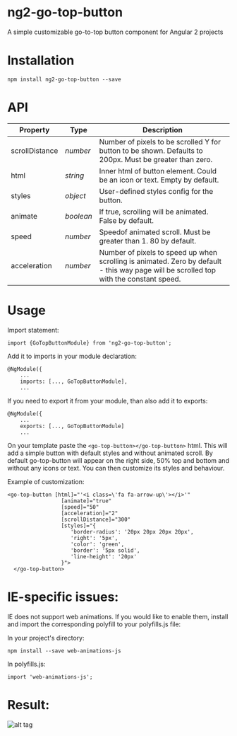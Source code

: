 # ng2-go-top-button
A simple customizable go-to-top button component for Angular 2 projects

# Installation
```
npm install ng2-go-top-button --save
```

# API
| Property | Type | Description |
| ------ | ------ | ------ |
| scrollDistance | *number* | Number of pixels to be scrolled Y for button to be shown. Defaults to 200px. Must be greater than zero. |
| html | *string* | Inner html of button element. Could be an icon or text. Empty by default. |
| styles | *object* | User-defined styles config for the button. |
| animate | *boolean* | If true, scrolling will be animated. False by default. |
| speed | *number* | Speedof animated scroll. Must be greater than 1. 80 by default. |
| acceleration  | *number* | Number of pixels to speed up when scrolling is animated. Zero by default - this way page will be scrolled top with the constant speed. |

# Usage
Import statement:
```
import {GoTopButtonModule} from 'ng2-go-top-button';
```
Add it to imports in your module declaration:
```
@NgModule({
    ...
    imports: [..., GoTopButtonModule],
    ...
```
If you need to export it from your module, than also add it to exports:
```
@NgModule({
    ...
    exports: [..., GoTopButtonModule]
    ...
```

On your template paste the `<go-top-button></go-top-button>` html. This will add a simple button with default styles and without animated scroll. By default go-top-button will appear on the right side, 50% top and bottom and without any icons or text. You can then customize its styles and behaviour.

Example of customization:
```
<go-top-button [html]="'<i class=\'fa fa-arrow-up\'></i>'"
                 [animate]="true"
                 [speed]="50"
                 [acceleration]="2"
                 [scrollDistance]="300"
                 [styles]="{
                    'border-radius': '20px 20px 20px 20px',
                    'right': '5px',
                    'color': 'green',
                    'border': '5px solid',
                    'line-height': '20px'
                 }">
  </go-top-button>
```
# IE-specific issues:

IE does not support web animations. If you would like to enable them, install and import the corresponding polyfill to your polyfills.js file:

In your project's directory:
```
npm install --save web-animations-js
```

In polyfills.js:
```
import 'web-animations-js';
```
# Result:

![alt tag](https://gifyu.com/images/ezgif.com-video-to-gifface4.gif)
